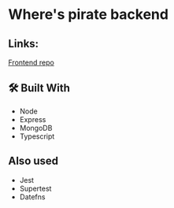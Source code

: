 # Where's pirate backend
## Links:
[Frontend repo]()
## 🛠️ Built With
- Node
- Express
- MongoDB
- Typescript
## Also used
- Jest
- Supertest
- Datefns